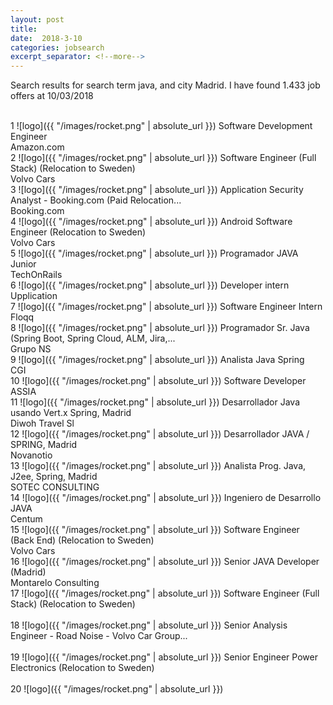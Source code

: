 ```yaml
---
layout: post
title:  
date:  2018-3-10 
categories: jobsearch 
excerpt_separator: <!--more-->
---
```

 Search results for search term java, and city Madrid. I have found  1.433 job offers at 10/03/2018
<!--more-->
<br>
1
![logo]({{ "/images/rocket.png" | absolute_url }})
Software Development Engineer
<br>
Amazon.com
<br>
2
![logo]({{ "/images/rocket.png" | absolute_url }})
Software Engineer (Full Stack) (Relocation to Sweden)
<br>
Volvo Cars
<br>
3
![logo]({{ "/images/rocket.png" | absolute_url }})
Application Security Analyst - Booking.com (Paid Relocation...
<br>
Booking.com
<br>
4
![logo]({{ "/images/rocket.png" | absolute_url }})
Android Software Engineer (Relocation to Sweden)
<br>
Volvo Cars
<br>
5
![logo]({{ "/images/rocket.png" | absolute_url }})
Programador JAVA Junior
<br>
TechOnRails
<br>
6
![logo]({{ "/images/rocket.png" | absolute_url }})
Developer intern
<br>
Upplication
<br>
7
![logo]({{ "/images/rocket.png" | absolute_url }})
Software Engineer Intern
<br>
Floqq
<br>
8
![logo]({{ "/images/rocket.png" | absolute_url }})
Programador Sr. Java (Spring Boot, Spring Cloud, ALM, Jira,...
<br>
Grupo NS
<br>
9
![logo]({{ "/images/rocket.png" | absolute_url }})
Analista Java Spring
<br>
CGI
<br>
10
![logo]({{ "/images/rocket.png" | absolute_url }})
Software Developer
<br>
ASSIA
<br>
11
![logo]({{ "/images/rocket.png" | absolute_url }})
Desarrollador Java usando Vert.x Spring, Madrid
<br>
Diwoh Travel Sl
<br>
12
![logo]({{ "/images/rocket.png" | absolute_url }})
Desarrollador JAVA / SPRING, Madrid
<br>
Novanotio
<br>
13
![logo]({{ "/images/rocket.png" | absolute_url }})
Analista Prog. Java, J2ee, Spring, Madrid
<br>
SOTEC CONSULTING
<br>
14
![logo]({{ "/images/rocket.png" | absolute_url }})
Ingeniero de Desarrollo JAVA
<br>
Centum
<br>
15
![logo]({{ "/images/rocket.png" | absolute_url }})
Software Engineer (Back End) (Relocation to Sweden)
<br>
Volvo Cars
<br>
16
![logo]({{ "/images/rocket.png" | absolute_url }})
Senior JAVA Developer (Madrid)
<br>
Montarelo Consulting
<br>
17
![logo]({{ "/images/rocket.png" | absolute_url }})
Software Engineer (Full Stack) (Relocation to Sweden)
<br>

<br>
18
![logo]({{ "/images/rocket.png" | absolute_url }})
Senior Analysis Engineer - Road Noise - Volvo Car Group...
<br>

<br>
19
![logo]({{ "/images/rocket.png" | absolute_url }})
Senior Engineer Power Electronics (Relocation to Sweden)
<br>

<br>
20
![logo]({{ "/images/rocket.png" | absolute_url }})

<br>

